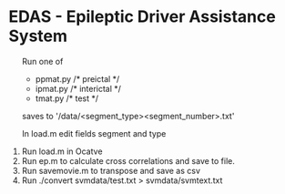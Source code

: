 # EDAS - Epileptic Driver Assistance System

<ol>

Run one of 

<ul>

<li> ppmat.py /* preictal */ </li>
<li>  ipmat.py /* interictal */ </li>
<li>  tmat.py /* test */ </li>

</ul>

saves to '/data/<segment_type><segment_number>.txt'

In load.m edit fields segment and type

<li> Run load.m in Ocatve </li>

<li> Run ep.m to calculate cross correlations and save to file. </li>

<li> Run savemovie.m to transpose and save as csv </li>

<li> Run ./convert svmdata/test.txt > svmdata/svmtext.txt </li>

</ol>


